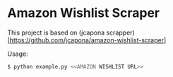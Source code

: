 # Amazon Wishlist Scraper

This project is based on (jcapona scrapper)[https://github.com/jcapona/amazon-wishlist-scraper]

Usage:
```sh
$ python example.py <<AMAZON WISHLIST URL>>
```
